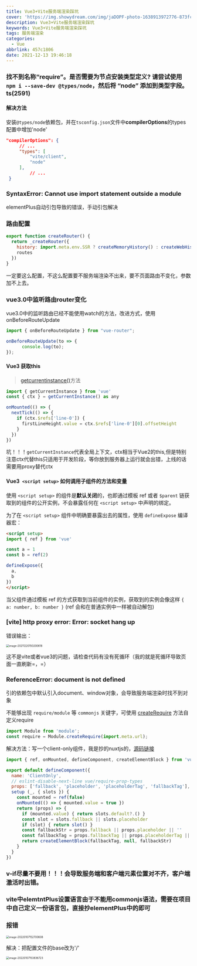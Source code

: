 ```yaml
---
title: Vue3+Vite服务端渲染踩坑
cover: 'https://img.showydream.com/img/jaDOPF-photo-1638913972776-873fc7af3fdf.jpeg'
description: Vue3+Vite服务端渲染踩坑
keywords: Vue3+Vite服务端渲染踩坑
tags: 服务端渲染
categories:
  - Vue
abbrlink: 457c1806
date: 2021-12-13 19:46:18
---
```


### 找不到名称“require”。是否需要为节点安装类型定义? 请尝试使用 `npm i --save-dev @types/node`，然后将 “node” 添加到类型字段。ts(2591)

#### 解决方法

安装`@types/node`依赖包，并在`tsconfig.json`文件中**compilerOptions**的types配置中增加'node'

```json
"compilerOptions": {
     // ...
     "types": [
         "vite/client",
         "node"
     ],
 		 // ...
 }
```

### SyntaxError: Cannot use import statement outside a module

elementPlus自动引包导致的错误，手动引包解决

### 路由配置

```javascript
export function createRouter() {
  return _createRouter({
    history: import.meta.env.SSR ? createMemoryHistory() : createWebHistory(),
    routes
  })
}
```

一定要这么配置，不这么配置要不服务端渲染不出来，要不页面路由不变化，参数加不上去。

### vue3.0中监听路由router变化

vue3.0中的监听路由已经不能使用watch的方法，改进方式，使用 onBeforeRouteUpdate

```javascript
import { onBeforeRouteUpdate } from "vue-router";

onBeforeRouteUpdate(to => {
      console.log(to);
});
```

#### Vue3 获取this

> [getcurrentinstance()](https://v3.cn.vuejs.org/api/composition-api.html#getcurrentinstance)方法

```javascript
import { getCurrentInstance } from 'vue'
const { ctx } = getCurrentInstance() as any

onMounted(() => {
  nextTick(() => {
    if (ctx.$refs['line-0']) {
      firstLineHeight.value = ctx.$refs['line-0'][0].offsetHeight
    }
  })
})
```

坑！！！`getCurrentInstance`代表全局上下文，ctx相当于Vue2的this,但是特别注意ctx代替this只适用于开发阶段，等你放到服务器上运行就会出错，上线的话需要用proxy替代ctx

#### Vue3` <script setup>` 如何调用子组件的方法和变量

使用 `<script setup>` 的组件是**默认关闭**的，也即通过模板 ref 或者 `$parent` 链获取到的组件的公开实例，不会暴露任何在 `<script setup>` 中声明的绑定。

为了在 `<script setup>` 组件中明确要暴露出去的属性，使用 `defineExpose` 编译器宏：

```html
<script setup>
import { ref } from 'vue'

const a = 1
const b = ref(2)

defineExpose({
  a,
  b
})
</script>
```

当父组件通过模板 ref 的方式获取到当前组件的实例，获取到的实例会像这样 `{ a: number, b: number }` (ref 会和在普通实例中一样被自动解包)

### [vite] http proxy error: Error: socket hang up

错误输出：

<img src="https://img.showydream.com/img/i2pQp5-image-20211220150200618.png" alt="image-20211220150200618" style="zoom:50%;" />

这不是vite或者vue3的问题，请检查代码有没有死循环（我的就是死循环导致页面一直刷新=，=）



### ReferenceError: document is not defined

引的依赖包中默认引入document、window对象，会导致服务端渲染时找不到对象

不能够出现 `require/module` 等 `commonjs` 关键字，可使用 [createRequire](http://nodejs.cn/api/module.html#modulecreaterequirefilename) 方法自定义require

```javascript
import Module from 'module';
const require = Module.createRequire(import.meta.url);
```



解决方法：写一个client-only组件，我是抄的nuxtjs的，[源码链接](https://github.com/nuxt/framework/blob/4e9a27257bdfae65403ea73116d8c5508b642f44/packages/nuxt3/src/app/components/client-only.mjs)

```javascript
import { ref, onMounted, defineComponent, createElementBlock } from 'vue'

export default defineComponent({
  name: 'ClientOnly',
  // eslint-disable-next-line vue/require-prop-types
  props: ['fallback', 'placeholder', 'placeholderTag', 'fallbackTag'],
  setup (_, { slots }) {
    const mounted = ref(false)
    onMounted(() => { mounted.value = true })
    return (props) => {
      if (mounted.value) { return slots.default?.() }
      const slot = slots.fallback || slots.placeholder
      if (slot) { return slot() }
      const fallbackStr = props.fallback || props.placeholder || ''
      const fallbackTag = props.fallbackTag || props.placeholderTag || 'span'
      return createElementBlock(fallbackTag, null, fallbackStr)
    }
  }
})
```

### v-if尽量不要用！！！会导致服务端和客户端元素位置对不齐，客户端激活时出错。

### vite中elemtntPlus设置语言由于不能用commonjs语法，需要在项目中自己定义一份语言包，直接抄elementPlus中的即可

### 报错

<img src="https://img.showydream.com/img/v4iaJN-image-20220107152700608.png" alt="image-20220107152700608" style="zoom:50%;" />

解决：把配置文件的base改为'/'

<img src="https://img.showydream.com/img/mWkj61-image-20220107153836723.png" alt="image-20220107153836723" style="zoom:50%;" />
